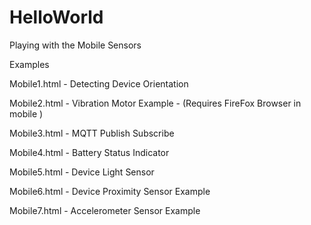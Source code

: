 # HelloWorld
Playing with the Mobile Sensors

Examples

Mobile1.html - Detecting Device Orientation

Mobile2.html - Vibration Motor Example - (Requires FireFox Browser in mobile )

Mobile3.html - MQTT Publish Subscribe

Mobile4.html - Battery Status Indicator

Mobile5.html - Device Light Sensor

Mobile6.html - Device Proximity Sensor Example 

Mobile7.html - Accelerometer Sensor Example


